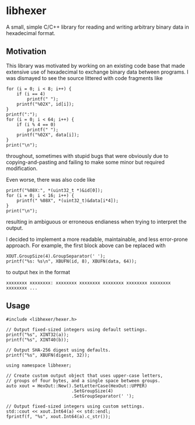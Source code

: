 # libhexer

A small, simple C/C++ library for reading and writing arbitrary binary data in 
hexadecimal format.

## Motivation

This library was motivated by working on an existing code base that made
extensive use of hexadecimal to exchange binary data between programs.  I was
dismayed to see the source littered with code fragments like

    for (i = 0; i < 8; i++) {
        if (i == 4)
            printf(" ");
        printf("%02X", id[i]);
    }
    printf(":");
    for (i = 0; i < 64; i++) {
        if (i % 4 == 0)
            printf(" ");
        printf("%02X", data[i]);
    }
    print("\n");

throughout, sometimes with stupid bugs that were obviously due to
copying-and-pasting and failing to make some minor but required modification.

Even worse, there was also code like

    printf("%08X:", *(uint32_t *)&id[0]);
    for (i = 0; i < 16; i++) {
        printf(" %08X", *(uint32_t)&data[i*4]);
    }
    print("\n");

resulting in ambiguous or erroneous endianess when trying to interpret the
output.

I decided to implement a more readable, maintainable, and less error-prone
approach. For example, the first block above can be replaced with

    XOUT.GroupSize(4).GroupSeparator(' ');
    printf("%s: %s\n", XBUFN(id, 8), XBUFN(data, 64));

to output hex in the format

    xxxxxxxx xxxxxxxx: xxxxxxxx xxxxxxxx xxxxxxxx xxxxxxxx xxxxxxxx xxxxxxxx ...

## Usage

    #include <libhexer/hexer.h>
    
    // Output fixed-sized integers using default settings.
    printf("%s", XINT32(a));
    printf("%s", XINT40(b));

    // Output SHA-256 digest using defaults.
    printf("%s", XBUFN(digest, 32));

    using namespace libhexer;

    // Create custom output object that uses upper-case letters,
    // groups of four bytes, and a single space between groups.
    auto xout = HexOut::New().SetLetterCase(HexOut::UPPER)
                             .SetGroupSize(4)
                             .SetGroupSeparator(' ');
    
    // Output fixed-sized integers using custom settings.
    std::cout << xout.Int64(a) << std::endl;
    fprintf(f, "%s", xout.Int64(a).c_str());
